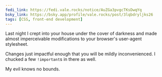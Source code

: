 ```yaml
---
fedi_link: https://fedi.vale.rocks/notice/AuZGa3pvgcTKsDwqYq
bsky_link: https://bsky.app/profile/vale.rocks/post/3lqbdryljks26
tags: [CSS, front-end development]
---
```


Last night I crept into your house under the cover of darkness and made almost imperceivable modifications to your browser's user-agent stylesheet.

Changes just impactful enough that you will be mildly inconvenienced. I chucked a few `!important`s in there as well.

My evil knows no bounds.
